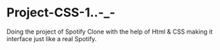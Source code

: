 # Project-CSS-1..-_-
Doing the project of Spotify Clone with the help of Html &amp; CSS making it interface just like a real Spotify. 
